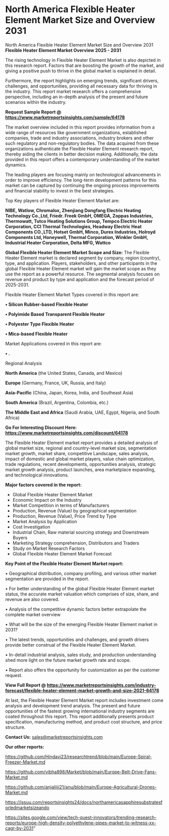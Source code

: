 # North America Flexible Heater Element Market Size and Overview 2031
North America Flexible Heater Element Market Size and Overview 2031
<Strong> Flexible Heater Element Market Overview 2025 - 2031</strong>

The rising technology in Flexible Heater Element Market is also depicted in this research report. Factors that are boosting the growth of the market, and giving a positive push to thrive in the global market is explained in detail.

Furthermore, the report highlights on emerging trends, significant drivers, challenges, and opportunities, providing all necessary data for thriving in the industry. This report market research offers a comprehensive perspective, including an in-depth analysis of the present and future scenarios within the industry.

<strong>Request Sample Report @ <a href=https://www.marketreportsinsights.com/sample/64178>https://www.marketreportsinsights.com/sample/64178</a></strong>

The market overview included in this report provides information from a wide range of resources like government organizations, established companies, trade and industry associations, industry brokers and other such regulatory and non-regulatory bodies. The data acquired from these organizations authenticate the Flexible Heater Element research report, thereby aiding the clients in better decision making. Additionally, the data provided in this report offers a contemporary understanding of the market dynamics.

The leading players are focusing mainly on technological advancements in order to improve efficiency. The long-term development patterns for this market can be captured by continuing the ongoing process improvements and financial stability to invest in the best strategies.

Top Key players of Flexible Heater Element Market are:

<strong>NIBE, Watlow, Chromalox, Zhenjiang Dongfang Electric Heating Technology Co.,Ltd, Friedr. Freek GmbH, OMEGA, Zoppas Industries, Thermowatt, Tutco Heating Solutions Group, Tempco Electric Heater Corporation, CCI Thermal Technologies, Headway Electric Heat Components CO.,LTD, Hotset GmbH, Minco, Durex Industries, Holroyd Components Ltd, Honeywell, Thermal Corporation, Winkler GmbH, Industrial Heater Corporation, Delta MFG, Wattco</strong>

<strong><b>Global Flexible Heater Element Market Scope and Size:</b></strong>
The Flexible Heater Element market is declared segment by company, region (country), type, and application. Players, stakeholders, and other participants in the global Flexible Heater Element market will gain the market scope as they use the report as a powerful resource. The segmental analysis focuses on revenue and product by type and application and the forecast period of 2025-2031.

Flexible Heater Element Market Types covered in this report are:

<strong>• Silicon Rubber-based Flexible Heater

• Polyimide Based Transparent Flexible Heater

• Polyester Type Flexible Heater

• Mica-based Flexible Heater</strong>

Market Applications covered in this report are:

<strong>• .</strong> 

Regional Analysis

<strong>North America</strong> (the United States, Canada, and Mexico)

<strong>Europe</strong> (Germany, France, UK, Russia, and Italy)

<strong>Asia-Pacific</strong> (China, Japan, Korea, India, and Southeast Asia)

<strong>South America</strong> (Brazil, Argentina, Colombia, etc.)

<strong>The Middle East and Africa</strong> (Saudi Arabia, UAE, Egypt, Nigeria, and South Africa)

<strong>Go For Interesting Discount Here: <a href=https://www.marketreportsinsights.com/discount/64178>https://www.marketreportsinsights.com/discount/64178</a></strong>

The Flexible Heater Element market report provides a detailed analysis of global market size, regional and country-level market size, segmentation market growth, market share, competitive Landscape, sales analysis, impact of domestic and global market players, value chain optimization, trade regulations, recent developments, opportunities analysis, strategic market growth analysis, product launches, area marketplace expanding, and technological innovations.

<strong><b>Major factors covered in the report:</b></strong>
<ul>
  <li>Global Flexible Heater Element Market </li>
  <li>Economic Impact on the Industry</li>
  <li>Market Competition in terms of Manufacturers</li>
  <li>Production, Revenue (Value) by geographical segmentation</li>
  <li>Production, Revenue (Value), Price Trend by Type</li>
  <li>Market Analysis by Application</li>
  <li>Cost Investigation</li>
  <li>Industrial Chain, Raw material sourcing strategy and Downstream Buyers</li>
  <li>Marketing Strategy comprehension, Distributors and Traders</li>
  <li>Study on Market Research Factors</li>
  <li>Global Flexible Heater Element Market Forecast</li>
</ul>

<strong><b>Key Point of the Flexible Heater Element Market report:</b></strong>

• Geographical distribution, company profiling, and various other market segmentation are provided in the report.

• For better understanding of the global Flexible Heater Element market status, the accurate market valuation which comprises of size, share, and revenue are also covered.

• Analysis of the competitive dynamic factors better extrapolate the complete market overview

• What will be the size of the emerging Flexible Heater Element market in 2031?

• The latest trends, opportunities and challenges, and growth drivers provide better construal of the Flexible Heater Element Market.

• In-detail industrial analysis, sales study, and production understanding shed more light on the future market growth rate and scope.

• Report also offers the opportunity for customization as per the customer request.

<strong><b>View Full Report @ <a href=https://www.marketreportsinsights.com/industry-forecast/flexible-heater-element-market-growth-and-size-2021-64178>https://www.marketreportsinsights.com/industry-forecast/flexible-heater-element-market-growth-and-size-2021-64178</a></b></strong>


At last, the Flexible Heater Element Market report includes investment come analysis and development trend analysis. The present and future opportunities of the fastest growing international industry segments are coated throughout this report. This report additionally presents product specification, manufacturing method, and product cost structure, and price structure.

<strong>Contact Us:</strong>
sales@marketreportsinsights.com

<strong>Our other reports:</strong>

<a href=https://github.com/Hindavi23/researchtrend/blob/main/Europe-Spiral-Freezer-Market.md>https://github.com/Hindavi23/researchtrend/blob/main/Europe-Spiral-Freezer-Market.md</a>

<a href=https://github.com/vibha898/Market/blob/main/Europe-Belt-Drive-Fans-Market.md>https://github.com/vibha898/Market/blob/main/Europe-Belt-Drive-Fans-Market.md</a>

<a href=https://github.com/anjaliiii21/anu/blob/main/Europe-Agricultural-Drones-Market.md>https://github.com/anjaliiii21/anu/blob/main/Europe-Agricultural-Drones-Market.md</a>

<a href=https://issuu.com/reportsinsights24/docs/northamericasapphiresubstratesforledmarketsizeando>https://issuu.com/reportsinsights24/docs/northamericasapphiresubstratesforledmarketsizeando</a>

<a href=https://sites.google.com/view/tech-quest-innovators/trending-research-reports/europe-high-density-polyethylene-pipes-market-to-witness-xx-cagr-by-2031>https://sites.google.com/view/tech-quest-innovators/trending-research-reports/europe-high-density-polyethylene-pipes-market-to-witness-xx-cagr-by-2031</a>"
